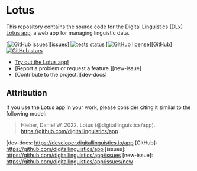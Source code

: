 # Lotus

This repository contains the source code for the Digital Linguistics (DLx) [Lotus app][app], a web app for managing linguistic data.

[![GitHub issues](https://img.shields.io/github/issues/digitallinguistics/app)][issues]
[![tests status](https://github.com/digitallinguistics/app/actions/workflows/tests.yml/badge.svg)](https://github.com/digitallinguistics/app/actions/workflows/tests.yml)
[![GitHub license](https://img.shields.io/github/license/digitallinguistics/app)][GitHub]
[![GitHub stars](https://img.shields.io/github/stars/digitallinguistics/app?style=social)](https://github.com/digitallinguistics/app/stargazers)

* [Try out the Lotus app!][app]
* [Report a problem or request a feature.][new-issue]
* [Contribute to the project.][dev-docs]

## Attribution

If you use the Lotus app in your work, please consider citing it similar to the following model:

> Hieber, Daniel W. 2022. Lotus (@digitallinguistics/app). https://github.com/digitallinguistics/app

<!-- LINKS -->
[app]:          https://app.digitallinguistics.io
[dev-docs:      https://developer.digitallinguistics.io/app
[GitHub]:       https://github.com/digitallinguistics/app
[issues]:       https://github.com/digitallinguistics/app/issues
[new-issue]:    https://github.com/digitallinguistics/app/issues/new
